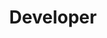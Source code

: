 ---
name: Luka Vidačak
id: luka-vidacak
numberId: 14
title: Developer
bio: Luka works hard, plays harder, and hacks everything in between.
image:
areas:
contact: { email: luka@eastcoastproduct.com, linkedin: https://www.linkedin.com/in/luka-vidačak-8864b664 }
---